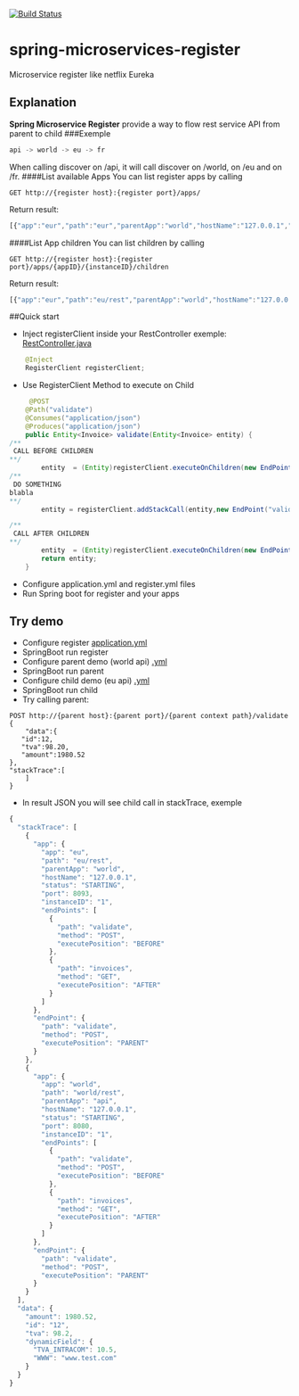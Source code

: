 [![Build Status](https://travis-ci.org/fstn/spring-microservices-register.svg?branch=master)](https://travis-ci.org/fstn/spring-microservices-register)
# spring-microservices-register
Microservice register like netflix Eureka
## Explanation

**Spring Microservice Register** provide a way to flow rest service API from parent to child
###Exemple
```javascript
api -> world -> eu -> fr
```
When calling discover on  /api, it will call discover on /world, on /eu and on /fr.
####List available Apps
You can list register apps by calling 
```CURL
GET http://{register host}:{register port}/apps/
```
Return result:
```javascript
[{"app":"eur","path":"eur","parentApp":"world","hostName":"127.0.0.1","status":"STARTING","port":8093,"instanceID":"1","endPoints":[{"path":"validateInvoice","method":"POST"}]},{"app":"world","path":"world","parentApp":"api","hostName":"127.0.0.1","status":"STARTING","port":8080,"instanceID":"1","endPoints":[{"path":"validateInvoice","method":"POST"}]}]
```
####List App children
You can list children by calling 
```CURL
GET http://{register host}:{register port}/apps/{appID}/{instanceID}/children
```
Return result:
```javascript
[{"app":"eur","path":"eu/rest","parentApp":"world","hostName":"127.0.0.1","status":"STARTING","port":8093,"instanceID":"1","endPoints":[{"path":"validateInvoice","method":"POST"},{"path":"invoices","method":"GET"}]}]
```

##Quick start
* Inject registerClient inside your RestController exemple: [RestController.java](https://github.com/fstn/spring-microservices-register/blob/master/microservices-demo-child/src/main/java/com/microServices/rest/RestController.java)

```java
    @Inject
    RegisterClient registerClient;
```
* Use RegisterClient Method to execute on Child

```java
     @POST
    @Path("validate")
    @Consumes("application/json")
    @Produces("application/json")
    public Entity<Invoice> validate(Entity<Invoice> entity) {
/**
 CALL BEFORE CHILDREN
**/
        entity  = (Entity)registerClient.executeOnChildren(new EndPoint("validate", HttpMethod.POST, EndPoint.ExecutePosition.BEFORE),entity,new GenericType<Entity<Invoice>>(){});
/**
 DO SOMETHING
blabla
**/
        entity = registerClient.addStackCall(entity,new EndPoint("validate",HttpMethod.POST,EndPoint.ExecutePosition.PARENT));

/**
 CALL AFTER CHILDREN
**/
        entity  = (Entity)registerClient.executeOnChildren(new EndPoint("validate", HttpMethod.POST,EndPoint.ExecutePosition.AFTER),entity,new GenericType<Entity<Invoice>>(){});
        return entity;
    }
```
* Configure application.yml and register.yml files
* Run Spring boot for register and your apps

## Try demo

* Configure register [application.yml](https://github.com/fstn/spring-microservices-register/blob/master/microservices-registrer/src/main/resources/application.yml)
* SpringBoot run register
* Configure parent demo (world api) [.yml](https://github.com/fstn/spring-microservices-register/tree/master/microservices-demo-parent/src/main/resources)
* SpringBoot run parent
* Configure child demo (eu api) [.yml](https://github.com/fstn/spring-microservices-register/tree/master/microservices-demo-child/src/main/resources)
* SpringBoot run child
* Try calling parent:

```CURL
POST http://{parent host}:{parent port}/{parent context path}/validate
{
    "data":{  
   "id":12,
   "tva":98.20,
   "amount":1980.52
},
"stackTrace":[
    ]
}
```
* In result JSON you will see child call in stackTrace, exemple

```javascript
{
  "stackTrace": [
    {
      "app": {
        "app": "eu",
        "path": "eu/rest",
        "parentApp": "world",
        "hostName": "127.0.0.1",
        "status": "STARTING",
        "port": 8093,
        "instanceID": "1",
        "endPoints": [
          {
            "path": "validate",
            "method": "POST",
            "executePosition": "BEFORE"
          },
          {
            "path": "invoices",
            "method": "GET",
            "executePosition": "AFTER"
          }
        ]
      },
      "endPoint": {
        "path": "validate",
        "method": "POST",
        "executePosition": "PARENT"
      }
    },
    {
      "app": {
        "app": "world",
        "path": "world/rest",
        "parentApp": "api",
        "hostName": "127.0.0.1",
        "status": "STARTING",
        "port": 8080,
        "instanceID": "1",
        "endPoints": [
          {
            "path": "validate",
            "method": "POST",
            "executePosition": "BEFORE"
          },
          {
            "path": "invoices",
            "method": "GET",
            "executePosition": "AFTER"
          }
        ]
      },
      "endPoint": {
        "path": "validate",
        "method": "POST",
        "executePosition": "PARENT"
      }
    }
  ],
  "data": {
    "amount": 1980.52,
    "id": "12",
    "tva": 98.2,
    "dynamicField": {
      "TVA_INTRACOM": 10.5,
      "WWW": "www.test.com"
    }
  }
}
```


